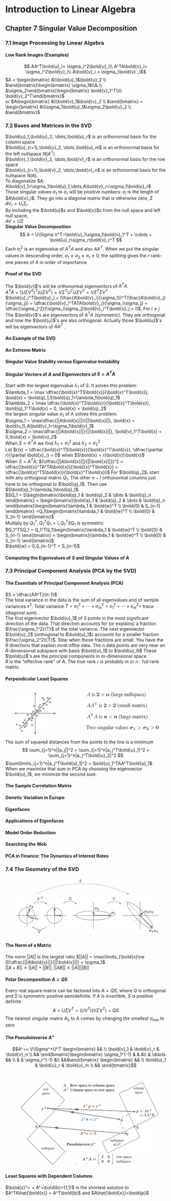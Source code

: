 # Introduction to Linear Algebra
## Chapter 7 Singular Value Decomposition
### 7.1 Image Processing by Linear Algebra
#### Low Rank Images (Examples)
$$
AA^T\bold{u}_i= \sigma_i^2\bold{u}_i\\
A^TA\bold{v}_i= \sigma_i^2\bold{v}_i\\
A\bold{v}_i = \sigma_i\bold{v}
_i$$
$A = \begin{bmatrix} &\\\bold{u}_1&\bold{u}_2 \\ &\end{bmatrix}\begin{bmatrix} \sigma_1&\\& \\ &\sigma_2\end{bmatrix}\begin{bmatrix} \bold{v}_1^T\\\\ \bold{v}_2^T\end{bmatrix}$  
or 
$A\begin{bmatrix} &\\\bold{v}_1&\bold{v}_2 \\ &\end{bmatrix} = \begin{bmatrix} &\\\sigma_1\bold{u}_1&\sigma_2\bold{u}_2 \\ &\end{bmatrix}$
### 7.2 Bases and Matrices in the SVD 
$\bold{u}_1,\bold{u}_2, \dots,\bold{u}_r$ is an orthonormal basis for the column space  
$\bold{u}_{r+1},\bold{u}_2, \dots,\bold{u}_m$ is an orthonormal basis for the left nullspace $N (A^T)$   
$\bold{v}_1,\bold{v}_2, \dots,\bold{v}_r$ is an orthonormal basis for the row space  
$\bold{v}_{r+1},\bold{v}_2, \dots,\bold{v}_n$ is an orthonormal basis for the nullspace $N(A)$.   
To diagonalize $A: A\bold{v}_1=\sigma_1\bold{u}_1,\dots,A\bold{v}_r=\sigma_1\bold{u}_r$  
Those singular values $\sigma_1$ to $\sigma_r$ will be positive numbers: $\sigma_i$ is the length of $A\bold{v}_i$. They go into a diagonal matrix that is otherwise zero, $\Sigma$  
$AV_r = U_r\Sigma_r$  
By including the $\bold{u}$s and $\bold{v}$s from the null space and left null space,   
$AV = U\Sigma$   
**Singular Value Decomposition**  
$$
A = U\Sigma V^T=\bold{u}_1\sigma_1\bold{v}_1^T + \cdots + \bold{u}_r\sigma_r\bold{v}_r^T
$$
Each $\sigma_i^2$ is an eigenvalue of $A^TA$ and also $AA^T$. When we put the singular values in descending order, $\sigma_1 \ge \sigma_2 \ge \sigma_r \ge 0$, the splitting gives the $r$ rank-one pieces of $A$ in order of importance
#### Proof of the SVD
The $\bold{v}$'s will be orthonormal eigenvectors of $A^T A$.  
$A^T A = (U\Sigma V^T)^T(U\Sigma V^T)= V\Sigma^TU^TU\Sigma V^T =V\Sigma^T\Sigma V^T$  
$\bold{u}_i^T\bold{u}_j = (\frac{A\bold{v}_i}{\sigma_1})^T(\frac{A\bold{v}_j}{\sigma_j}) = \dfrac{\bold{v}_i^TATA\bold{v}_j}{\sigma_i\sigma_j} = \dfrac{\sigma_j^2}{\sigma_i\sigma_j}\bold{v}_i^T\bold{v}_j = 0$, For $i\ne j$   
The $\bold{v}$'s are eigenvectors of $A^T A$ (symmetric). They are orthogonal and now the $\bold{u}$'s are also orthogonal. Actually those $\bold{u}$'s will be eigenvectors of $AA^T$ .
#### An Example of the SVD
#### An Extreme Matrix 
#### Singular Value Stability versus Eigenvalue Instability
#### Singular Vectors of $A$ and Eigenvectors of $S = A^T A$
Start with the largest eigenvalue $\lambda_1$ of $S$. It solves this problem:   
$\lambda_1 = \max \dfrac{\bold{x}^TS\bold{x}}{\bold{x}^T\bold{x}}, \bold{x} = \bold{q}_1,S\bold{q}_1=\lambda_1\bold{q}_1$   
$\lambda_2 = \max \dfrac{\bold{x}^TS\bold{x}}{\bold{x}^T\bold{x}}, \bold{q}_1^T\bold{x} = 0, \bold{x} = \bold{q}_2$  
the largest singular value $\sigma_1$ of A solves this problem:  
$\sigma_1 = \max\dfrac{||A\bold{x}||}{||\bold{x}||}, \bold{x} = \bold{v_1},A\bold{v}_1=\sigma_1\bold{v}_1$  
$\sigma_2 = \max\dfrac{||A\bold{x}||}{||\bold{x}||},  \bold{v}_1^T\bold{x} = 0,\bold{x} = \bold{v}_2$  
When $S = A^T A$ we find $\lambda_1 = \sigma_1^2$ and $\lambda_2 = \sigma_2^2$  
Let $r(x) = \dfrac{\bold{x}^TS\bold{x}}{\bold{x}^T\bold{x}}, \dfrac{\partial r}{\partial \bold{x}_i} = 0$ when $S\bold{x} = r(\bold{x})\bold{x}$  
When $S = A^T A$, $(\dfrac{||A\bold{x}||}{||\bold{x}||})^2 = \dfrac{\bold{x}^TA^TA\bold{x}}{\bold{x}^T\bold{x}} = \dfrac{\bold{x}^TS\bold{x}}{\bold{x}^T\bold{x}}$
For $\bold{q}_2$, start with any orthogonal matrix $Q_1$. The other $n - l$ orthonormal columns just have to be orthogonal to $\bold{q}_1$. Then use $S\bold{q}_1=\lambda_1\bold{q}_1$  
$SQ_1 = S\begin{bmatrix}\bold{q}_1 & \bold{q}_2 & \dots & \bold{q}_n \end{bmatrix} = \begin{bmatrix}\bold{q}_1 & \bold{q}_2 & \dots & \bold{q}_n \end{bmatrix}\begin{bmatrix}\lambda_1 & \bold{w}^T  \\ \bold{0} & S_{n-1} \end{bmatrix} =Q_1\begin{bmatrix}\lambda_1 & \bold{w}^T  \\ \bold{0} & S_{n-1} \end{bmatrix}$  
Multiply by $Q_1^T, Q_1^TQ_1 = I, Q_1^TSQ_1$ is symmetric    
$Q_1^TSQ_1 = Q_1^TQ_1\begin{bmatrix}\lambda_1 & \bold{w}^T  \\ \bold{0} & S_{n-1} \end{bmatrix} = \begin{bmatrix}\lambda_1 & \bold{w}^T  \\ \bold{0} & S_{n-1} \end{bmatrix}$  
$\bold{w} = 0,S_{n-1}^T = S_{n-1}$
#### Computing the Eigenvalues of $S$ and Singular Values of $A$
### 7.3 Principal Component Analysis (PCA by the SVD)
#### The Essentials of Principal Component Analysis (PCA) 
$S = \dfrac{AA^T}{n-1}$  
The total variance in the data is the sum of all eigenvalues and of sample variances $s^2$: Total variance $T = \sigma_1^2 + \cdots + \sigma_m^2 = s_1^2 + \cdots + s_m^2 =$ trace (diagonal sum).   
The first eigenvector $\bold{u}_1$ of $S$ points in the most significant direction of the data. That direction accounts for (or explains) a fraction $\frac{\sigma_1^2}{T}$ of the total variance. 
The next eigenvector $\bold{u}_2$ (orthogonal to $\bold{u}_1$) accounts for a smaller fraction $\frac{\sigma_2^2}{T}$.
Stop when those fractions are small. You have the $R$ directions that explain most ofthe data. The $n$ data points are very near an $R$-dimensional subspace with basis $\bold{u}_1$ to $\bold{u}_R$ These $\bold{u}$'s are the principal components in $m$-dimensional space.   
$R$ is the "effective rank" of $A$. The true rank $r$ is probably $m$ or $n$ : full rank matrix.
#### Perpendicular Least Squares
![](/images/linear%20algebra/7-1.png)  
The sum of squared distances from the points to the line is a minimum  
$$
\sum_{j=1}^n||a_j||^2 = \sum_{j=1}^n|a_j^T\bold{u}_1|^2 + \sum_{j=1}^n|a_j^T\bold{u}_2|^2
$$
$\sum\limits_{j=1}^n|a_j^T\bold{u}_1|^2 = \bold{u}_1^TAA^T\bold{u}_1$. When we maximize that sum in PCA by choosing the eigenvector $\bold{u}_1$, we minimize the second sum.
#### The Sample Correlation Matrix
#### Genetic Variation in Europe
#### Eigenfaces
#### Applications of Eigenfaces
#### Model Order Reduction
#### Searching the Web
#### PCA in Finance: The Dynamics of Interest Rates 
### 7.4 The Geometry of the SVD
![](/images/linear%20algebra/7-2.png)
#### The Norm of a Matrix 
The norm $||A||$ is the largest ratio $||A|| = \max\limits_{\bold{x}\ne 0}\dfrac{||A\bold{x}||}{||\bold{x}||} = \sigma_1$  
$||A+B||\le ||A|| + ||B||, ||AB|| \le ||A||||B||$
#### Polar Decomposition $A = Q S$
Every real square matrix can be factored into $A = Q S$, where $Q$ is orthogonal and $S$ is symmetric positive semidefinite. If $A$ is invertible, $S$ is positive definite  
$$A = U\Sigma V^T = (UV^T)(V\Sigma V^T) = QS$$
The nearest singular matrix $A_0$ to $A$ comes by changing the smallest $\sigma_{\min}$ to zero
#### The Pseudoinverse $A^+$
$$A^+= V\Sigma^+U^T \begin{bmatrix} && \\ \bold{v}_1 & \bold{v}_r & \bold{v}_n \\ && \end{bmatrix}\begin{bmatrix} \sigma_1^{-1} & & &\\ & \ddots && \\ & & \sigma_r^{-1} &\\ &&&\end{bmatrix} \begin{bmatrix} && \\ \bold{u}_1 & \bold{u}_r & \bold{u}_m \\ && \end{bmatrix}$$  
![](/images/linear%20algebra/7-3.png)
#### Least Squares with Dependent Columns 
$\bold{x}^+ = A^+\bold{b}=(1,1)$ is the shortest solution to $A^TA\hat{\bold{x}} = A^T\bold{b}$ and $A\hat{\bold{x}}=\bold{p}$